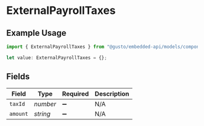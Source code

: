 # ExternalPayrollTaxes

## Example Usage

```typescript
import { ExternalPayrollTaxes } from "@gusto/embedded-api/models/components/externalpayroll.js";

let value: ExternalPayrollTaxes = {};
```

## Fields

| Field              | Type               | Required           | Description        |
| ------------------ | ------------------ | ------------------ | ------------------ |
| `taxId`            | *number*           | :heavy_minus_sign: | N/A                |
| `amount`           | *string*           | :heavy_minus_sign: | N/A                |